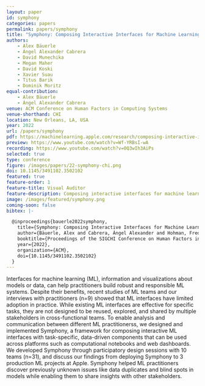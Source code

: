 ```yaml
---
layout: paper
id: symphony
categories: papers
permalink: papers/symphony
title: "Symphony: Composing Interactive Interfaces for Machine Learning"
authors: 
    - Alex Bäuerle
    - Ángel Alexander Cabrera
    - David Munechika
    - Megan Maher
    - David Koski
    - Xavier Suau
    - Titus Barik
    - Dominik Moritz
equal-contribution:
    - Alex Bäuerle
    - Ángel Alexander Cabrera
venue: ACM Conference on Human Factors in Computing Systems
venue-shorthand: CHI
location: New Orleans, LA, USA
year: 2022
url: /papers/symphony
pdf: https://machinelearning.apple.com/research/composing-interactive-interfaces
preview: https://www.youtube.com/watch?v=Wf-YRBsI-wA
recording: https://www.youtube.com/watch?v=0Q3wIh3AiPs
selected: true
type: conference
figure: /images/papers/22-symphony-chi.png
doi: 10.1145/3491102.3502102
featured: true
feature-order: 1
feature-title: Visual Auditor
feature-description: Composing interactive interfaces for machine learning
image: /images/featured/symphony.png
coming-soon: false
bibtex: |-

  @inproceedings{bauerle2022symphony,
    title={Symphony: Composing Interactive Interfaces for Machine Learning},
    author={Bäuerle, Alex and Cabrera, Ángel Alexander and Hohman, Fred and Maher, Megan and Koski, David and Suau, Xavier and Barik, Titus and Moritz, Dominik},
    booktitle={Proceedings of the SIGCHI Conference on Human Factors in Computing Systems},
    year={2022},
    organization={ACM},
    doi={10.1145/3491102.3502102}
  }
---
```

    
Interfaces for machine learning (ML), information and visualizations about models or data, can help practitioners build robust and responsible ML systems.
Despite their benefits, recent studies of ML teams and our interviews with practitioners (n=9) showed that ML interfaces have limited adoption in practice.
While existing ML interfaces are effective for specific tasks, they are not designed to be reused, explored, and shared by multiple stakeholders in cross-functional teams.
To enable analysis and communication between different ML practitionerss, we designed and implemented Symphony, a framework for composing interactive ML interfaces with task-specific, data-driven components that can be used across platforms such as computational notebooks and web dashboards.
We developed Symphony through participatory design sessions with 10 teams (n=31), and discuss our findings from deploying Symphony to 3 production ML projects at Apple.
Symphony helped ML practitioners discover previously unknown issues like data duplicates and blind spots in models while enabling them to share insights with other stakeholders.
